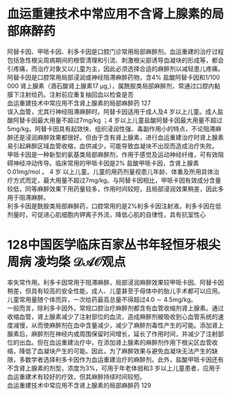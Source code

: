 # 血运重建技术中常应用不含肾上腺素的局部麻醉药  
阿替卡因、甲哌卡因、利多卡因是口腔门诊常用局部麻醉剂。血运重建的治疗过程包括急性根尖周病期间的根管清理和引流、刺激根尖部诱导血凝块的形成等，都会引疼痛，而治疗对象又以儿童为主，因此必须选择合适的麻醉剂以减轻患儿疼痛。  
阿替卡因是口腔常用局部浸润或神经阻滞麻醉药物，含$4\%$ 盐酸阿替卡因和1/100 000 肾上腺素（酒石酸肾上腺素$17~\upmu\mathrm{g},$），属酰胺类局部麻醉剂，常通过口腔内黏膜下注射给药。注射前应重复抽回血以检查是否  
血运重建技术中常应用不含肾上腺素的局部麻醉药 127  
误入血管，尤其行神经阻滞麻醉时。阿替卡因适用于成人及4 岁以上儿童。成人盐酸阿替卡因最大用量不超过7mg/kg ；4 岁以上儿童盐酸阿替卡因最大用量不超过 $5\mathrm{m}\mathrm{g}/\mathrm{kg}$。阿替卡因具有起效快、组织浸润性强、毒副作用小的特点，不论阻滞麻醉还是浸润麻醉效果都很好。但由于含有肾上腺素，进行血运重建治疗时肾上腺素易引起麻醉区域血管收缩，血供减少，可能导致血凝块不出现而造成治疗失败。  
甲哌卡因是一种新型的氨基类局部麻醉剂，作用于感觉及运动神经纤维，可有效阻碍神经冲动传导。临床常用的甲哌卡因是$2\%$ 盐酸甲哌卡因，含肾上腺素$0.01\mathrm{{mg/mol}}$ 。 4  岁 以上儿童。儿童的用药剂量视患儿年龄、体重及所用具体治疗方式而定，最大用量不超过$7\mathrm{mg/kg}$。与阿替卡因相比，甲哌卡因有效成分含量较低，同等麻醉效果下用药量较多，作用时间较短，且局部浸润效果稍差，因此多用于阻滞麻醉。  
利多卡因是酰胺类局部麻醉药，口腔常用的是$2\%$利多卡因注射液。利多卡因在低剂量时，可促进心肌细胞内钾离子外流，降低心肌的自律性，具有抗室性心  
# 128中国医学临床百家丛书年轻恒牙根尖周病  凌均棨 $\mathcal{D A O}$观点  
率失常作用。利多卡因常用于阻滞麻醉，局部浸润麻醉效果较甲哌卡因、阿替卡因稍差，但具有较高的安全性能，成人、儿童甚至于母体中的胎儿手术都可以应用。儿童常用量随个体而异，一次给药最高总量不得超过$4.0\sim4.5\mathrm{mg/kg}$。  
一般而言，除利多卡因外，常规口腔治疗麻醉剂都含有血管收缩剂肾上腺素。通过收缩血管，肾上腺素减少了注射部位的血流，造成麻醉剂被吸收到心血管系统的速度减慢，从而使麻醉剂在血中含量减少，减少了麻醉剂毒性产生的可能。添加肾上腺素后，麻醉剂在神经内或周围保留时间增长，延长了作用时间，并减少了注射部位的出血。但在血运重建治疗中，在添加肾上腺素的麻醉剂作用下根尖区血管收缩，降低了血凝块产生的可能。因此，为了麻醉效果与避免血凝块无法产生的缺限，多数学者选择利多卡因作为血运重建治疗的麻醉剂。此外，盐酸甲哌卡因还有不含肾上腺素的剂型，浓度为$3\%$，可用于年老体弱和3 岁以上儿童患者，应用于血运重建术有较好的疗效，但其麻醉持续时间较短。  
血运重建技术中常应用不含肾上腺素的局部麻醉药 129  
